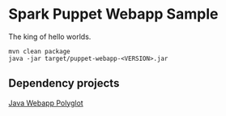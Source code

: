 Spark Puppet Webapp Sample
==========================

The king of hello worlds.

```
mvn clean package
java -jar target/puppet-webapp-<VERSION>.jar
```


Dependency projects
-------------------
[Java Webapp Polyglot](https://github.com/ipcrm/java_webapp_polyglot.git)



